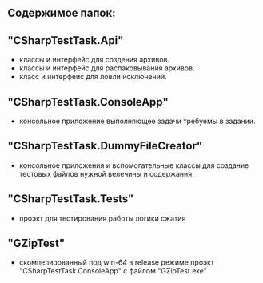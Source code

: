 ## Содержимое папок:
## "CSharpTestTask.Api" 
* классы и интерфейс для создения архивов.
* классы и интерфейс для распаковывания архивов.
* класс и интерфейс для ловли исключений.
## "CSharpTestTask.ConsoleApp" 
* консольное приложение выполняющее задачи требуемы в задании.
## "CSharpTestTask.DummyFileCreator" 
* консольное приложения и вспомогательные классы для создание тестовых файлов нужной велечины и содержания.
## "CSharpTestTask.Tests" 
* проэкт для тестирования работы логики сжатия
## "GZipTest" 
* скомпелированный под win-64 в release режиме проэкт "CSharpTestTask.ConsoleApp" с файлом "GZipTest.exe"
